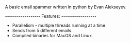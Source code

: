 A basic email spammer written in python by Evan Alekseyev.

------------------ Features: ------------------
* Parallelism - multiple threads running at a time
* Sends from 5 different emails
* Compiled binaries for MacOS and Linux
